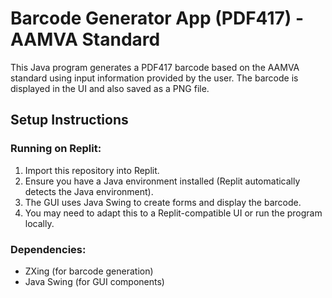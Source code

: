 
# Barcode Generator App (PDF417) - AAMVA Standard

This Java program generates a PDF417 barcode based on the AAMVA standard using input information provided by the user. The barcode is displayed in the UI and also saved as a PNG file.

## Setup Instructions

### Running on Replit:
1. Import this repository into Replit.
2. Ensure you have a Java environment installed (Replit automatically detects the Java environment).
3. The GUI uses Java Swing to create forms and display the barcode.
4. You may need to adapt this to a Replit-compatible UI or run the program locally.

### Dependencies:
- ZXing (for barcode generation)
- Java Swing (for GUI components)
